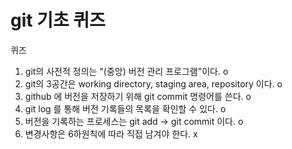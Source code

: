 # git 기초 퀴즈
퀴즈
1. git의 사전적 정의는 "(중앙) 버전 관리 프로그램"이다. o
2. git의 3공간은 working directory, staging area, repository 이다. o
3. github 에 버전을 저장하기 위해 git commit 명령어를 쓴다. o
4. git log 를 통해 버전 기록들의 목록을 확인할 수 있다. o
5. 버전을 기록하는 프로세스는 git add -> git commit 이다. o
6. 변경사항은 6하원칙에 따라 직접 남겨야 한다. x

